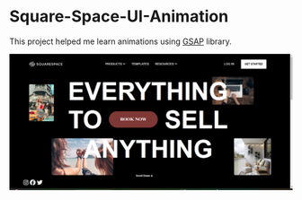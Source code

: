 # Square-Space-UI-Animation
This project helped me learn animations using [GSAP](https://gsap.com/) library.

![Screenshot](squarespaceSS.png)
